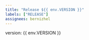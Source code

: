 ```yaml
---
title: "Release ${{ env.VERSION }}"
labels: ["RELEASE"]
assignees: bernizhel
---
```


version: {{ env.VERSION }}
